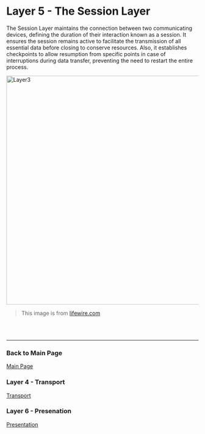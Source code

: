 # Layer 5 - The Session Layer

The Session Layer maintains the connection between two communicating devices, defining the duration of their interaction known as a session. It ensures the session remains active to facilitate the transmission of all essential data before closing to conserve resources. Also, it establishes checkpoints to allow resumption from specific points in case of interruptions during data transfer, preventing the need to restart the entire process.



<img src= "https://www.lifewire.com/thmb/oMydCQKmU5l1po6t_TDWSfTY2Q4=/750x0/filters:no_upscale():max_bytes(150000):strip_icc():format(webp)/layers-of-the-osi-model-illustrated-818017-finalv1-6-ct-f21bdae22e54415b881d77babe8ca51d.png" alt="Layer3" width="600" />

> This image is from [lifewire.com](https://www.lifewire.com/layers-of-the-osi-model-illustrated-818017)
 <br>
 <br>
 
---
### Back to Main Page
[Main Page](README.md)
### Layer 4 - Transport
[Transport](transport.md)
### Layer 6 - Presenation
[Presentation](presentation.md)
